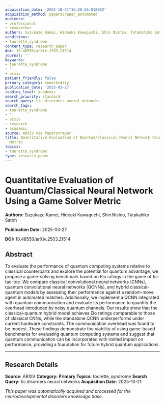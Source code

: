 ```yaml
---
acquisition_date: '2025-10-21T16:20:56.018032'
acquisition_method: paperscraper_automated
audience:
- professional
- researcher
authors: Suzukaze Kamei, Hideaki Kawaguchi, Shin Nishio, Tatakahiko Satoh
conditions:
- tourette_syndrome
content_type: research_paper
doi: 10.48550/arXiv.2503.21514
journal: ''
keywords:
- tourette_syndrome
- ''
- arxiv
patient_friendly: false
primary_category: comorbidity
publication_date: '2025-03-27'
reading_level: academic
search_priority: standard
search_query: tic disorders neural networks
search_tags:
- tourette_syndrome
- ''
- arxiv
- research
- academic
source: ARXIV via Paperscraper
title: Quantitative Evaluation of Quantum/Classical Neural Network Using a Game Solver
  Metric
topics:
- tourette_syndrome
type: research_paper
---
```


# Quantitative Evaluation of Quantum/Classical Neural Network Using a Game Solver Metric

**Authors:** Suzukaze Kamei, Hideaki Kawaguchi, Shin Nishio, Tatakahiko Satoh

**Publication Date:** 2025-03-27

**DOI:** 10.48550/arXiv.2503.21514

## Abstract

To evaluate the performance of quantum computing systems relative to classical counterparts and explore the potential for quantum advantage, we propose a game-solving benchmark based on Elo ratings in the game of tic-tac-toe. We compare classical convolutional neural networks (CNNs), quantum convolutional neural networks (QCNNs), and hybrid classical-quantum models by assessing their performance against a random-move agent in automated matches. Additionally, we implement a QCNN integrated with quantum communication and evaluate its performance to quantify the overhead introduced by noisy quantum channels. Our results show that the classical-quantum hybrid model achieves Elo ratings comparable to those of classical CNNs, while the standalone QCNN underperforms under current hardware constraints. The communication overhead was found to be modest. These findings demonstrate the viability of using game-based benchmarks for evaluating quantum computing systems and suggest that quantum communication can be incorporated with limited impact on performance, providing a foundation for future hybrid quantum applications.

---

## Research Details

**Source:** ARXIV
**Category:** 
**Primary Topics:** tourette_syndrome
**Search Query:** tic disorders neural networks
**Acquisition Date:** 2025-10-21

*This paper was automatically acquired and processed for the neurodevelopmental disorders knowledge base.*
